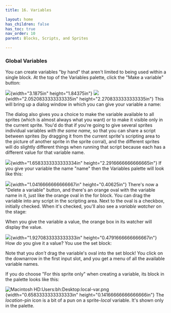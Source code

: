 ```yaml
---
title: 16. Variables

layout: home
has_children: false
has_toc: true
nav_order: 10
parent: Blocks, Scripts, and Sprites

---
```


###  Global Variables

You can create variables "by hand" that aren't limited to being used
within a single block. At the top of the Variables palette, click the
"Make a variable" button:

![](image96.png){width="3.1875in" height="1.84375in"\}
![](image97.png){width="2.0520833333333335in" height="2.2708333333333335in"\}
This will bring up a dialog window in
which you can give your variable a name:

The dialog also gives you a choice to make the variable available to all
sprites (which is almost always what you want) or to make it visible
only in the current sprite. You'd do that if you're going to give
several sprites individual variables *with the same name,* so that you
can share a script between sprites (by dragging it from the current
sprite's scripting area to the picture of another sprite in the sprite
corral), and the different sprites will do slightly different things
when running that script because each has a different value for that
variable name.

![](image98.png){width="1.6583333333333334in" height="2.2916666666666665in"\}
If you give your variable the name "name"
then the Variables palette will look like this:

![](image99.png){width="1.0416666666666667in" height="0.40625in"\}
There's now a "Delete a variable" button, and there's
an orange oval with the variable name in it, just like the orange oval
in the for block. You can drag the variable into any script in the
scripting area. Next to the oval is a checkbox, initially checked. When
it's checked, you'll also see a *variable watcher* on the stage:

When you give the variable a value, the orange box in its watcher will
display the value.

![](image100.png){width="1.9270833333333333in" height="0.4791666666666667in"\}
How *do* you give it a value? You use the
set block:

Note that you *don't* drag the variable's oval into the set block! You
click on the downarrow in the first input slot, and you get a menu of
all the available variable names.

If you do choose "For this sprite only" when creating a variable, its
block in the palette looks like this:

![Macintosh
HD:Users:bh:Desktop:local-var.png](image101.png){width="0.6583333333333333in" height="0.14166666666666666in"\}
 The *location*-pin icon is a bit of a
pun on a sprite-*local* variable. It's shown only in the palette.

